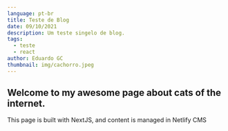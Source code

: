 ```yaml
---
language: pt-br
title: Teste de Blog
date: 09/10/2021
description: Um teste singelo de blog.
tags:
  - teste
  - react
author: Eduardo GC
thumbnail: img/cachorro.jpeg
---
```

## Welcome to my awesome page about cats of the internet.

This page is built with NextJS, and content is managed in Netlify CMS